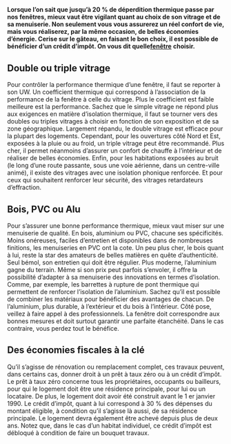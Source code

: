 ##
**Lorsque l’on sait que jusqu’à 20 % de déperdition thermique passe par nos fenêtres, mieux vaut être vigilant quant au choix de son vitrage et de sa menuiserie. Non seulement vous vous assurerez un réel confort de vie, mais vous réaliserez, par la même occasion, de belles économies d’énergie. Cerise sur le gâteau, en faisant le bon choix, il est possible de bénéficier d’un crédit d’impôt. On vous dit quelle**[**fenêtre**](https://www.lapeyre.fr/cuisine-CCU0001) **choisir.**
##  Double ou triple vitrage
Pour contrôler la performance thermique d’une fenêtre, il faut se reporter à son UW. Un coefficient thermique qui correspond à l’association de la performance de la fenêtre à celle du vitrage. Plus le coefficient est faible meilleure est la performance.
Sachez que le simple vitrage ne répond plus aux exigences en matière d’isolation thermique, il faut se tourner vers des doubles ou triples vitrages à choisir en fonction de son exposition et de sa zone géographique. Largement répandu, le double vitrage est efficace pour la plupart des logements. Cependant, pour les ouvertures côté Nord et Est, exposées à la pluie ou au froid, un triple vitrage peut être recommandé. Plus cher, il permet néanmoins d’assurer un confort de chauffe à l’intérieur et de réaliser de belles économies.
Enfin, pour les habitations exposées au bruit (le long d’une route passante, sous une voie aérienne, dans un centre-ville animé), il existe des vitrages avec une isolation phonique renforcée. Et pour ceux qui souhaitent renforcer leur sécurité, des vitrages retardateurs d’effraction.
##  Bois, PVC ou Alu
Pour s’assurer une bonne performance thermique, mieux vaut miser sur une menuiserie de qualité. En bois, aluminium ou PVC, chacune ses spécificités.
Moins onéreuses, faciles d’entretien et disponibles dans de nombreuses finitions, les menuiseries en PVC ont la cote. Un peu plus cher, le bois quant à lui, reste la star des amateurs de belles matières en quête d’authenticité. Seul bémol, son entretien qui doit être régulier. Plus moderne, l’aluminium gagne du terrain. Même si son prix peut parfois s’envoler, il offre la possibilité d’adapter à sa menuiserie des innovations en termes d’isolation. Comme, par exemple, les barrettes à rupture de pont thermique qui permettent de renforcer l’isolation de l’aluminium.
Sachez qu’il est possible de combiner les matériaux pour bénéficier des avantages de chacun. De l’aluminium, plus durable, à l’extérieur et du bois à l’intérieur.
Côté pose, veillez à faire appel à des professionnels. La fenêtre doit correspondre aux bonnes mesures et doit surtout garantir une parfaite étanchéité. Dans le cas contraire, vous perdez tout le bénéfice.
##  Des économies fiscales à la clé
Qu’il s’agisse de rénovation ou remplacement complet, ces travaux peuvent, dans certains cas, donner droit à un prêt à taux zéro ou à un crédit d’impôt.
Le prêt à taux zéro concerne tous les propriétaires, occupants ou bailleurs, pour qui le logement doit être une résidence principale, pour lui ou un locataire. De plus, le logement doit avoir été construit avant le 1 er janvier 1990.
Le crédit d’impôt, quant à lui correspond à 30 % des dépenses du montant éligible, à condition qu’il s’agisse là aussi, de sa résidence principale. Le logement devra également être achevé depuis plus de deux ans. Notez que, dans le cas d’un habitat individuel, ce crédit d’impôt est débloqué à condition de faire un bouquet travaux.